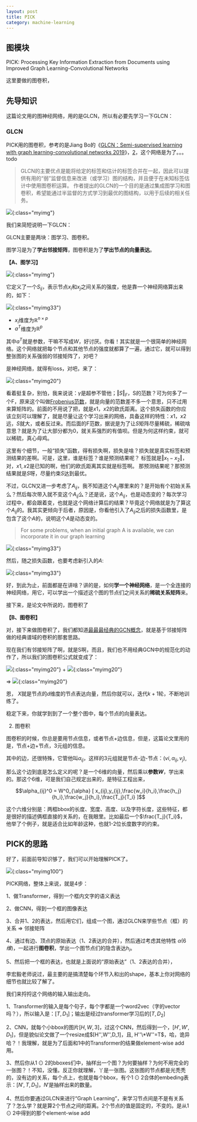 ```yaml
---
layout: post
title: PICK
category: machine-learning
---
```


## 图模块

PICK: Processing Key Information Extraction from Documents using Improved Graph Learning-Convolutional Networks


这里要做的图卷积，



## 先导知识

这篇论文用的图神经网络，用的是GLCN，所以有必要先学习一下GLCN：

### GLCN

PICK用的图卷积，参考的是Jiang Bo的《[GLCN：Semi-supervised learning with graph learning-convolutional networks 2019](https://zhuanlan.zhihu.com/p/335754145)》，[2](https://blog.csdn.net/mei1318874404/article/details/105128230)，这个网络是为了。。。todo

> GLCN的主要优点是能将给定的标签和估计的标签合并在一起，因此可以提供有用的“弱”监督信息来改进（或学习）图的结构，并且便于在未知标签估计中使用图卷积运算。
作者提出的GLCN的一个目的是通过集成图学习和图卷积，希望能通过半监督的方式学习到最优的图结构，以用于后续的相关任务。

![](/images/20201231/1609398391076.jpg){:class="myimg"}

我们来简短说明一下GLCN：

GLCN主要是两块：图学习、图卷积。

图学习是为了**学出邻接矩阵**，图卷积是为了**学出节点的向量表达**。


**【A、图学习】**


![](/images/20210106/1609919222732.jpg){:class="myimg"}


它定义了一个$S_{ij}$，表示节点$x_i$和$x_j$之间关系的强度，他是靠一个神经网络算出来的，如下：

![](/images/20201231/1609400052119.jpg){:class="myimg33"}

- $x_i$维度为$\mathbb R^{n \times p}$
- $a^T$维度为$\mathbb R^p$

其中$a^T$就是参数，干嘛不写成$W$，好讨厌。你看！其实就是一个很简单的神经网络。这个网络就把每个节点和其他节点的强度就都算了一遍，通过它，就可以得到整张图的关系强弱的邻接矩阵了，对吧？

是神经网络，就得有loss，对吧，来了：

![](/images/20201231/1609400522099.jpg){:class="myimg20"}

看着挺复杂，别怕，我来说说：$\gamma$是超参不管他；$\Vert S \Vert_F$，S的范数？可为何多了一个F，原来这个叫做[Frobenius范数](https://www.zhihu.com/question/22475774)，就是向量的范数差不多一个意思，只不过用来算矩阵的。前面的不用说了把，就是$x1，x2$的欧氏距离。这个损失函数的你应该立刻可以理解了，就是尽量让这个学习出来的网络，具备这样的特性：$x1，x2$远，$S$就大，或者反过来。而后面的F范数，据说是为了让$S$矩阵尽量稀硫，稀硫啥意思？就是为了让大部分都为0，就关系强烈的有值呗。但是为何这样约束，就可以稀硫，真心母鸡。

这里有个细节，一般“损失”函数，得有损失啊，损失是啥？损失就是真实标签和预测结果的差啊。可是，这里，谁是标签？谁是预测结果呢？
标签就是$\Vert x_1 - x_2 \Vert$，对，$x1,x2$是已知的啊，他们的欧氏距离其实就是标签啊。
那预测结果呢？那预测结果就是$S$呀，尽量约束$S$达到最优。

不过，GLCN又进一步考虑了$A_{ij}$，我不知道这个$A_{ij}$哪里来的？是开始有个初始关系么？然后每次带入就不变这个$A_{ij}$么？还是说，这个$A_{ij}$，也是动态变的？每次学习过程中，都会跟着变，也就是这个网络计算后的结果？毕竟这个网络就是为了算这个$A_{ij}$的。我其实更倾向于后者，原因是，你看他引入了$A_{ij}$之后的损失函数里，是包含了这个$A$的，说明这个$A$是动态变的。

>For some problems, when an initial graph A is available, we can incorporate it in our graph learning 

![](/images/20210106/1609921889424.jpg){:class="myimg33"}

然后，随之损失函数，也要考虑新引入的$A$:

![](/images/20210106/1609921955821.jpg){:class="myimg33"}


好，到此为止，前面都是在讲啥？讲的是，如何**学一个神经网络**，是一个全连接的神经网络，用它，可以学出一个描述这个图的节点们之间关系的**稀硫关系矩阵**来。

接下来，是论文中所说的，图卷积了

**【B、图卷积】**

对，接下来做图卷积了，我们都知道[最最最经典的GCN概念](/machine-learning/2020/11/25/gnn#gcn)，就是基于邻接矩阵做的经典谱域的卷积的那套思路。

现在我们有邻接矩阵了啊，就是S啊，而且，我们也不用经典GCN中的规范化的动作了，所以我们的图卷积公式就变成了：


![](/images/20201231/1609401942378.jpg){:class="myimg20"} + ![](/images/20201231/1609401981262.jpg){:class="myimg20"}

=> ![](/images/20201231/1609402013849.jpg){:class="myimg20"}

恩， $X$就是节点的$d$维度的节点表达向量，然后你就可以，迭代$k+1$轮，不断地训练了。

稳定下来，你就学到到了一个整个图中，每个节点的向量表达。


2) 图卷积

图卷积的时候，你总是要用节点信息，或者节点+边信息，但是，这篇论文里用的是，节点+边+节点，3元组的信息。

其中的边，还很特殊，它管他叫$\alpha_{ij}$，这样的3元组就是节点-边-节点：$(vi,\alpha_{ij},v_j)$,

那么这个边到底是怎么定义的呢？是一个6维的向量，然后乘以**参数$W$**，学出来的。那这个6维，可是我们自己规定出来的，是特征工程出来，

$$\alpha_{ij}^0 = W^0_{\alpha} [ x_{ij},y_{ij},\frac{w_i}{h_i},\frac{h_j}{h_i},\frac{w_j}{h_i},\frac{T_j}{T_i} ]$$

这个六维分别是：两框bbox的长度、宽度、高度、以及字符长度，这些特征，都是很好的描述俩框直接的关系的，在我眼里。比如最后一个$\frac{T_j}{T_i}$，
他举了个例子，就是适合比如年龄这种，也就1-2位长度数字的约束。


## PICK的思路

好了，前面前导知识够了，我们可以开始理解PICK了。

![](/images/20201231/1609408156757.jpg){:class="myimg100"}


PICK网络，整体上来说，就是4步：

1、做Transformer，得到一个框内文字的语义表达

2、做CNN，得到一个框的图像表达

3、合并1、2的表达，然后用它们，组成一个图，通过GLCN来学些节点（框）的关系 => 邻接矩阵

4、通过有边、顶点的原始表达（1、2表达的合并），然后通过考虑其他特性 $\alpha(6维)$，一起进行**图卷积**，学出一个图节点们的隐含表达$h_i$。

5、然后把一个框的表达，也就是上面说的“原始表达”（1、2表达的合并），


李宏毅老师说过，最主要的是搞清楚每个环节入和出的shape，基本上你对网络的细节也就比较了解了。

我们来捋捋这个网络的输入输出走向。

1、Transformer的输入是每个句子，每个字都是一个word2vec（字的vector吗？），所以输入是：$[T,D_1]$；输出是经过transformer学习后的$[T,D_2]$

2、CNN，就每个小bbox的图片$[H,W,3]$，过这个CNN，然后得到一个，$[H',W',D_1]$，但是貌似论文做了一个resize成$[H'',W'',D_1]，且, H''\*W''=T$，哈，诡异哈？！我理解，就是为了后面和1中的Transformer的结果做element-wise add用。

3、然后你从$1 \odot 2$的bboxes们中，抽样出一个图？为何要抽样？为何不用完全的一张图？！不知，没懂。反正你就理解，丫是一张图。这张图的节点都是光秃秃的，没有边的关系，每个点上，也就是每个bbox，有个$1 \odot 2$合体的embeding表示：$[N',T,D_1]$，$N'$是抽样出来的数量。

4、然后你要通过GLCN来进行“Graph Learning”，来学习节点间是不是有关系了？怎么学？就是算2个节点之间的距离。2个节点的值是固定的，不变的。是从$1 \odot 2$中得到的那个element-wise add

